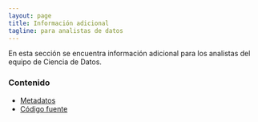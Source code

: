 ```yaml
---
layout: page
title: Información adicional
tagline: para analistas de datos
---
```


En esta sección se encuentra información adicional para los analistas del equipo de Ciencia de Datos.

### Contenido

- [Metadatos](metadatos.html)
- [Código fuente](https://github.com/IslasGECI/datos_en_excel)
